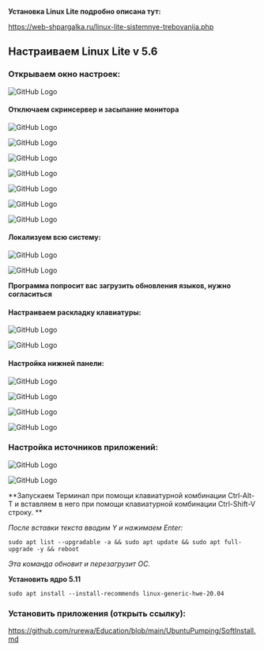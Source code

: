 **Установка Linux Lite подробно описана тут:**

https://web-shpargalka.ru/linux-lite-sistemnye-trebovanija.php

## Настраиваем Linux Lite v 5.6

### Открываем окно настроек:

![GitHub Logo](images/LinuxLiteStart.png)

#### Отключаем скринсервер и засыпание монитора

![GitHub Logo](images/LinuxLiteScreenSave.png)

![GitHub Logo](images/LinuxLiteScreenSave1.png)

![GitHub Logo](images/LinuxLiteScreenSave2.png)

![GitHub Logo](images/LinuxLiteScreenSave3.png)

![GitHub Logo](images/LinuxLiteScreenSave4.png)

![GitHub Logo](images/LinuxLiteScreenSave5.png)

![GitHub Logo](images/LinuxLiteScreenSave6.png)

#### Локализуем всю систему:

![GitHub Logo](images/LinuxLiteLang.png)

![GitHub Logo](images/LinuxLiteLang1.png)

**Программа попросит вас загрузить обновления языков, нужно согласиться**

#### Настраиваем раскладку клавиатуры:

![GitHub Logo](images/LinuxLiteKeyboard.png)

![GitHub Logo](images/LinuxLiteKeyboard1.png)

#### Настройка нижней панели:

![GitHub Logo](images/LinuxLitePanelLang.png)

![GitHub Logo](images/LinuxLitePanelLang1.png)

![GitHub Logo](images/LinuxLiteLang2.png)

![GitHub Logo](images/LinuxLitePanelLang2.png)

### Настройка источников приложений:

![GitHub Logo](images/LinuxLiteSoftPartners.png)

![GitHub Logo](images/LinuxLiteSoftUpdate.png)

**Запускаем Терминал при помощи клавиатурной комбинации Ctrl-Alt-T и вставляем в него при помощи клавиатурной комбинации Ctrl-Shift-V строку. **

*После вставки текста вводим Y и нажимаем Enter:*

`sudo apt list --upgradable -a && sudo apt update && sudo apt full-upgrade -y && reboot`

*Эта команда обновит и перезагрузит ОС.*

**Установить ядро 5.11**

`sudo apt install --install-recommends linux-generic-hwe-20.04`

### Установить приложения (открыть ссылку):

https://github.com/rurewa/Education/blob/main/UbuntuPumping/SoftInstall.md